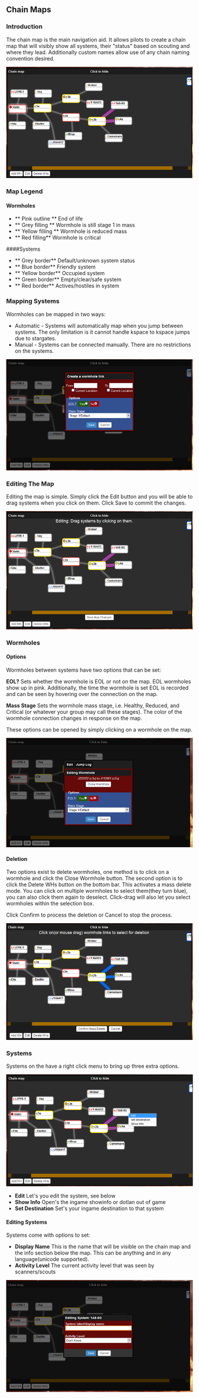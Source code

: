 ## Chain Maps

### Introduction

The chain map is the main navigation aid. It allows pilots to create a chain map that will visibly show all systems, their "status" based on scouting and where they lead. Additionally custom names allow use of any chain naming convention desired.

![Chainmap Screenshot](img/chainmap.png)

### Map Legend
#### Wormholes
  * ** Pink outline ** End of life
  * ** Grey filling ** Wormhole is still stage 1 in mass
  * ** Yellow filling ** Wormhole is reduced mass
  * ** Red filling** Wormhole is critical

####Systems
  * ** Grey border** Default/unknown system status
  * ** Blue border** Friendly system
  * ** Yellow border** Occupied system
  * ** Green border** Empty/clear/safe system
  * ** Red border** Actives/hostiles in system
### Mapping Systems

Wormholes can be mapped in two ways:
  - Automatic - Systems will automatically map when you jump between systems. The only limitation is it cannot handle kspace to kspace jumps due to stargates.
  - Manual - Systems can be connected manually. There are no restrictions on the systems.


![Manually Add Wormhole Screenshot](img/chainmap-manual-add.png)

### Editing The Map

Editing the map is simple. Simply click the Edit button and you will be able to drag systems when you click on them. Click Save to commit the changes.

![Edit Map Screenshot](img/chainmap-edit.png)


### Wormholes

#### Options

Wormholes between systems have two options that can be set:

**EOL?** Sets whether the wormhole is EOL or not on the map. EOL wormholes show up in pink. Additionally, the time the wormhole is set EOL is recorded and can be seen by hovering over the connection on the map.

**Mass Stage** Sets the wormhole mass stage, i.e. Healthy, Reduced, and Critical (or whatever your group may call these stages). The color of the wormhole connection changes in response on the map.

These options can be opened by simply clicking on a wormhole on the map.

![Add Sigs Screenshot](img/chainmap-edit-wormhole.png)

#### Deletion

Two options exist to delete wormholes, one method is to click on a wormhole and click the Close Wormhole button. The second option is to click the Delete WHs button on the bottom bar. This activates a mass delete mode. You can click on multiple wormholes to select them(they turn blue), you can also click them again to deselect. Click-drag will also let you select wormholes within the selection box.

Click Confirm to process the deletion or Cancel to stop the process.

![Add Sigs Screenshot](img/chainmap-massdelete.png)
### Systems

Systems on the have a right click menu to bring up three extra options.

![Add Sigs Screenshot](img/chainmap-system-right-click.png)


  * **Edit** Let's you edit the system, see below
  * **Show Info** Open's the ingame showinfo or dotlan out of game
  * **Set Destination** Set's your ingame destination to that system
#### Editing Systems

Systems come with options to set:

  * **Display Name** This is the name that will be visible on the chain map and the info section below the map. This can be anything and in any language(unicode supported).
  * **Activity Level** The current activity level that was seen by scanners/scouts

![Add Sigs Screenshot](img/chainmap-edit-system.png)

